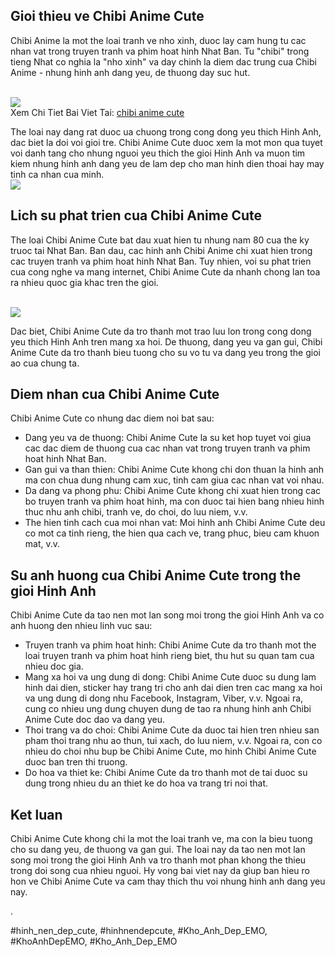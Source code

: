 <main>
<!-- Gioi thieu ve Chibi Anime Cute -->
<section>
<h2>Gioi thieu ve Chibi Anime Cute</h2>
<p>Chibi Anime la mot the loai tranh ve nho xinh, duoc lay cam hung tu cac nhan vat trong truyen tranh va phim hoat hinh Nhat Ban. Tu "chibi" trong tieng Nhat co nghia la "nho xinh" va day chinh la diem dac trung cua Chibi Anime - nhung hinh anh dang yeu, de thuong day suc hut.</p><br><img src="https://img.lovepik.com/element/45017/1402.png_860.png"></br>
Xem Chi Tiet Bai Viet Tai: <a href="https://khoanhdepemo.com/anh-anime-chibi/">chibi anime cute</a>
<p>The loai nay dang rat duoc ua chuong trong cong dong yeu thich Hinh Anh, dac biet la doi voi gioi tre. Chibi Anime Cute duoc xem la mot mon qua tuyet voi danh tang cho nhung nguoi yeu thich the gioi Hinh Anh va muon tim kiem nhung hinh anh dang yeu de lam dep cho man hinh dien thoai hay may tinh ca nhan cua minh.<br><img src="https://e7.pngegg.com/pngimages/349/176/png-clipart-happy-girl-material-happy-mood.png"></br>
</section>
<!-- Lich su phat trien cua Chibi Anime Cute -->
<section>
<h2>Lich su phat trien cua Chibi Anime Cute</h2>
<p>The loai Chibi Anime Cute bat dau xuat hien tu nhung nam 80 cua the ky truoc tai Nhat Ban. Ban dau, cac hinh anh Chibi Anime chi xuat hien trong cac truyen tranh va phim hoat hinh Nhat Ban. Tuy nhien, voi su phat trien cua cong nghe va mang internet, Chibi Anime Cute da nhanh chong lan toa ra nhieu quoc gia khac tren the gioi.</p><br><img src="https://www.invert.vn/media/uploads/uploads/2022/11/03194957-1-anh-cap-doi-yeu-nhau-anime-dang-chibi.jpeg"></br>
<p>Dac biet, Chibi Anime Cute da tro thanh mot trao luu lon trong cong dong yeu thich Hinh Anh tren mang xa hoi. De thuong, dang yeu va gan gui, Chibi Anime Cute da tro thanh bieu tuong cho su vo tu va dang yeu trong the gioi ao cua chung ta.
</section>
<!-- Diem nhan cua Chibi Anime Cute -->
<section>
<h2>Diem nhan cua Chibi Anime Cute</h2>
<p>Chibi Anime Cute co nhung dac diem noi bat sau:</p>
<ul>
<li>Dang yeu va de thuong: Chibi Anime Cute la su ket hop tuyet voi giua cac dac diem de thuong cua cac nhan vat trong truyen tranh va phim hoat hinh Nhat Ban.</li>
<li>Gan gui va than thien: Chibi Anime Cute khong chi don thuan la hinh anh ma con chua dung nhung cam xuc, tinh cam giua cac nhan vat voi nhau.</li>
<li>Da dang va phong phu: Chibi Anime Cute khong chi xuat hien trong cac bo truyen tranh va phim hoat hinh, ma con duoc tai hien bang nhieu hinh thuc nhu anh chibi, tranh ve, do choi, do luu niem, v.v.</li>
<li>The hien tinh cach cua moi nhan vat: Moi hinh anh Chibi Anime Cute deu co mot ca tinh rieng, the hien qua cach ve, trang phuc, bieu cam khuon mat, v.v.</li>
</ul>
</section>
<!-- Su anh huong cua Chibi Anime Cute trong the gioi Hinh Anh -->
<section>
<h2>Su anh huong cua Chibi Anime Cute trong the gioi Hinh Anh</h2>
<p>Chibi Anime Cute da tao nen mot lan song moi trong the gioi Hinh Anh va co anh huong den nhieu linh vuc sau:
<ul>
<li>Truyen tranh va phim hoat hinh: Chibi Anime Cute da tro thanh mot the loai truyen tranh va phim hoat hinh rieng biet, thu hut su quan tam cua nhieu doc gia.</li>
<li>Mang xa hoi va ung dung di dong: Chibi Anime Cute duoc su dung lam hinh dai dien, sticker hay trang tri cho anh dai dien tren cac mang xa hoi va ung dung di dong nhu Facebook, Instagram, Viber, v.v. Ngoai ra, cung co nhieu ung dung chuyen dung de tao ra nhung hinh anh Chibi Anime Cute doc dao va dang yeu.</li>
<li>Thoi trang va do choi: Chibi Anime Cute da duoc tai hien tren nhieu san pham thoi trang nhu ao thun, tui xach, do luu niem, v.v. Ngoai ra, con co nhieu do choi nhu bup be Chibi Anime Cute, mo hinh Chibi Anime Cute duoc ban tren thi truong.</li>
<li>Do hoa va thiet ke: Chibi Anime Cute da tro thanh mot de tai duoc su dung trong nhieu du an thiet ke do hoa va trang tri noi that.</li>
</ul>
</section>
<!-- Ket luan -->
<section>
<h2>Ket luan</h2>
<p>Chibi Anime Cute khong chi la mot the loai tranh ve, ma con la bieu tuong cho su dang yeu, de thuong va gan gui. The loai nay da tao nen mot lan song moi trong the gioi Hinh Anh va tro thanh mot phan khong the thieu trong doi song cua nhieu nguoi. Hy vong bai viet nay da giup ban hieu ro hon ve Chibi Anime Cute va cam thay thich thu voi nhung hinh anh dang yeu nay.</p>
</section>
</main><p>.</p>
#hinh_nen_dep_cute, #hinhnendepcute, #Kho_Anh_Dep_EMO, #KhoAnhDepEMO, #Kho_Anh_Dep_EMO
